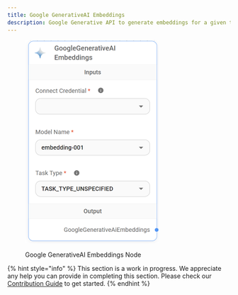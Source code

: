 ```yaml
---
title: Google GenerativeAI Embeddings
description: Google Generative API to generate embeddings for a given text.
---
```



<figure><img src="/assets/image (6) (1) (1) (1) (1) (1) (1) (2).png" alt="" width="302"><figcaption><p>Google GenerativeAI Embeddings Node</p></figcaption></figure>

{% hint style="info" %}
This section is a work in progress. We appreciate any help you can provide in completing this section. Please check our [Contribution Guide](broken-reference) to get started.
{% endhint %}
